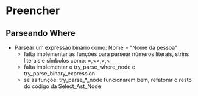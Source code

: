 # Preencher

## Parseando Where

* Parsear um expressão binário como: Nome = "Nome da pessoa"
  * falta implementar as funções para parsear números literais, strins literais e símbolos como: =,<>,>,<
  * falta implementar o try_parse_where_node e try_parse_binary_expression
  * se as funçõe: try_parse_*_node funcionarem bem, refatorar o resto do código da Select_Ast_Node